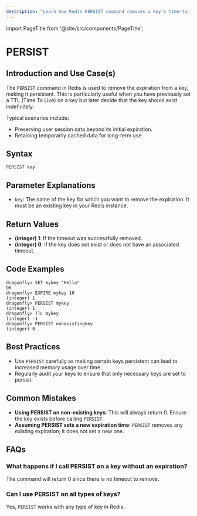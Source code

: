 ```yaml
---
description: "Learn how Redis PERSIST command removes a key's time-to-live."
---
```


import PageTitle from '@site/src/components/PageTitle';

# PERSIST

<PageTitle title="Redis PERSIST Explained (Better Than Official Docs)" />

## Introduction and Use Case(s)

The `PERSIST` command in Redis is used to remove the expiration from a key, making it persistent. This is particularly useful when you have previously set a TTL (Time To Live) on a key but later decide that the key should exist indefinitely.

Typical scenarios include:

- Preserving user session data beyond its initial expiration.
- Retaining temporarily cached data for long-term use.

## Syntax

```plaintext
PERSIST key
```

## Parameter Explanations

- `key`: The name of the key for which you want to remove the expiration. It must be an existing key in your Redis instance.

## Return Values

- **(integer) 1**: If the timeout was successfully removed.
- **(integer) 0**: If the key does not exist or does not have an associated timeout.

## Code Examples

```cli
dragonfly> SET mykey "Hello"
OK
dragonfly> EXPIRE mykey 10
(integer) 1
dragonfly> PERSIST mykey
(integer) 1
dragonfly> TTL mykey
(integer) -1
dragonfly> PERSIST nonexistingkey
(integer) 0
```

## Best Practices

- Use `PERSIST` carefully as making certain keys persistent can lead to increased memory usage over time.
- Regularly audit your keys to ensure that only necessary keys are set to persist.

## Common Mistakes

- **Using PERSIST on non-existing keys**: This will always return 0. Ensure the key exists before calling `PERSIST`.
- **Assuming PERSIST sets a new expiration time**: `PERSIST` removes any existing expiration; it does not set a new one.

## FAQs

### What happens if I call PERSIST on a key without an expiration?

The command will return 0 since there is no timeout to remove.

### Can I use PERSIST on all types of keys?

Yes, `PERSIST` works with any type of key in Redis.
